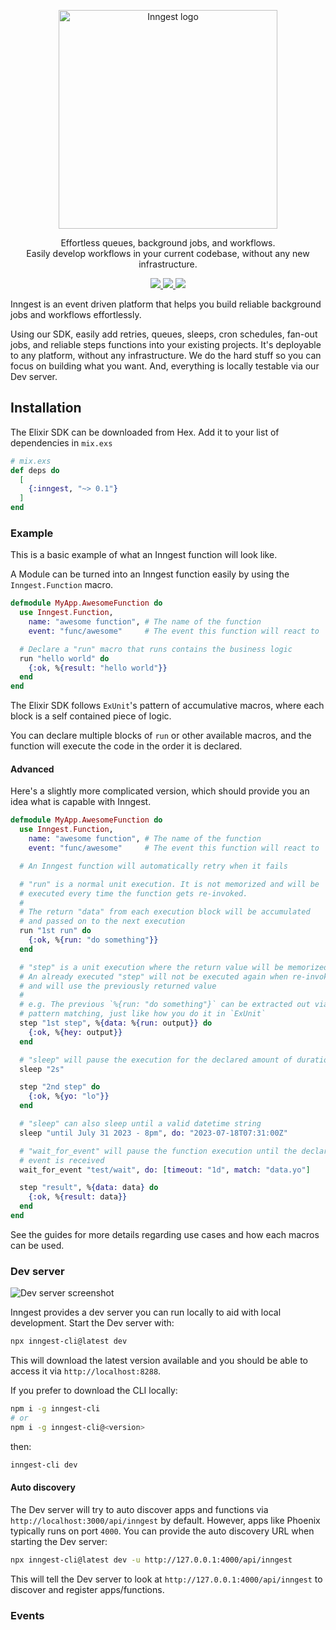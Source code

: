 <p align="center">
  <a href="https://www.inngest.com">
    <img alt="Inngest logo" src="https://user-images.githubusercontent.com/306177/191580717-1f563f4c-31e3-4aa0-848c-5ddc97808a9a.png" width="350" />
  </a>
</p>

<p align="center">
  Effortless queues, background jobs, and workflows. <br />
  Easily develop workflows in your current codebase, without any new infrastructure.
</p>

<p align="center">
  <a href="https://github.com/darwin67/ex-inngest/actions/workflows/ci.yml">
    <img src="https://github.com/darwin67/ex-inngest/actions/workflows/ci.yml/badge.svg" />
  </a>
  <a href="https://discord.gg/EuesV2ZSnX">
    <img src="https://img.shields.io/discord/842170679536517141?label=discord" />
  </a>
  <a href="https://twitter.com/inngest">
    <img src="https://img.shields.io/twitter/follow/inngest?style=social" />
  </a>
</p>

<!-- MDOC ! -->

Inngest is an event driven platform that helps you build reliable background jobs and
workflows effortlessly.

Using our SDK, easily add retries, queues, sleeps, cron schedules, fan-out jobs, and
reliable steps functions into your existing projects. It's deployable to any platform,
without any infrastructure. We do the hard stuff so you can focus on building what you
want.
And, everything is locally testable via our Dev server.

## Installation

The Elixir SDK can be downloaded from Hex. Add it to your list of dependencies in `mix.exs`

``` elixir
# mix.exs
def deps do
  [
    {:inngest, "~> 0.1"}
  ]
end
```

### Example

This is a basic example of what an Inngest function will look like.

A Module can be turned into an Inngest function easily by using the `Inngest.Function`
macro.

``` elixir
defmodule MyApp.AwesomeFunction do
  use Inngest.Function,
    name: "awesome function", # The name of the function
    event: "func/awesome"     # The event this function will react to

  # Declare a "run" macro that runs contains the business logic
  run "hello world" do
    {:ok, %{result: "hello world"}}
  end
end
```

The Elixir SDK follows `ExUnit`'s pattern of accumulative macros, where each block
is a self contained piece of logic.

You can declare multiple blocks of `run` or other available macros, and the function
will execute the code in the order it is declared.

#### Advanced

Here's a slightly more complicated version, which should provide you an idea what is
capable with Inngest.

``` elixir
defmodule MyApp.AwesomeFunction do
  use Inngest.Function,
    name: "awesome function", # The name of the function
    event: "func/awesome"     # The event this function will react to

  # An Inngest function will automatically retry when it fails

  # "run" is a normal unit execution. It is not memorized and will be
  # executed every time the function gets re-invoked.
  #
  # The return "data" from each execution block will be accumulated
  # and passed on to the next execution
  run "1st run" do
    {:ok, %{run: "do something"}}
  end

  # "step" is a unit execution where the return value will be memorized.
  # An already executed "step" will not be executed again when re-invoked
  # and will use the previously returned value
  #
  # e.g. The previous `%{run: "do something"}` can be extracted out via
  # pattern matching, just like how you do it in `ExUnit`
  step "1st step", %{data: %{run: output}} do
    {:ok, %{hey: output}}
  end

  # "sleep" will pause the execution for the declared amount of duration.
  sleep "2s"

  step "2nd step" do
    {:ok, %{yo: "lo"}}
  end

  # "sleep" can also sleep until a valid datetime string
  sleep "until July 31 2023 - 8pm", do: "2023-07-18T07:31:00Z"

  # "wait_for_event" will pause the function execution until the declared
  # event is received
  wait_for_event "test/wait", do: [timeout: "1d", match: "data.yo"]

  step "result", %{data: data} do
    {:ok, %{result: data}}
  end
end
```

See the guides for more details regarding use cases and how each macros can be used.

### Dev server

![Dev server screenshot](https://github.com/darwin67/ex_inngest/assets/5746693/d8b80b54-5238-4c4b-bf76-6e15bee590a7)

Inngest provides a dev server you can run locally to aid with local development. Start
the Dev server with:

```sh
npx inngest-cli@latest dev
```

This will download the latest version available and you should be able to access it
via `http://localhost:8288`.

If you prefer to download the CLI locally:

```sh
npm i -g inngest-cli
# or
npm i -g inngest-cli@<version>
```

then:

``` sh
inngest-cli dev
```

#### Auto discovery

The Dev server will try to auto discover apps and functions via `http://localhost:3000/api/inngest`
by default. However, apps like Phoenix typically runs on port `4000`. You can provide the auto
discovery URL when starting the Dev server:

``` sh
npx inngest-cli@latest dev -u http://127.0.0.1:4000/api/inngest
```

This will tell the Dev server to look at `http://127.0.0.1:4000/api/inngest` to discover and
register apps/functions.

### Events

<!-- MDOC ! -->

[inngest]: https://www.inngest.com
[hex]: https://hex.pm/packages/inngest
[hexdocs]: https://hexdocs.pm/inngest
